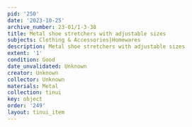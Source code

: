 ```yaml
---
pid: '250'
date: '2023-10-25'
archive_number: 23-01/1-3-38
title: Metal shoe stretchers with adjustable sizes
subjects: Clothing & Accessories|Homewares
description: Metal shoe stretchers with adjustable sizes
extent: '1'
condition: Good
date_unvalidated: Unknown
creator: Unknown
collector: Unknown
materials: Metal
collection: tinui
key: object
order: '249'
layout: tinui_item
---
```

